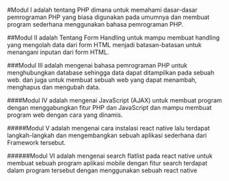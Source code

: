 #Modul I adalah tentang PHP dimana untuk memahami dasar-dasar pemrograman PHP yang biasa digunakan pada umumnya dan membuat program sederhana menggunakan bahasa pemrograman PHP.

##Modul II adalah Tentang Form Handling untuk mampu membuat handling yang mengolah data dari form HTML menjadi batasan-batasan untuk menangani inputan dari form HTML.

###Modul III adalah mengenai bahasa pemrograman PHP untuk menghubungkan database sehingga data dapat ditampilkan pada sebuah web. dan juga untuk membuat sebuah web yang dapat menambah, menghapus dan mengubah data.

####Modul IV adalah mengenai JavaScript (AJAX) untuk membuat program dengan menggabungkan fitur PHP dan JavaScript dan mampu membuat program web dengan cara yang dinamis.

#####Modul V adalah mengenai cara instalasi react native lalu terdapat langkah-langkah dan mengembangkan sebuah aplikasi sederhana dari Framework tersebut.

######Modul VI adalah mengenai search flatlist pada react native untuk membuat sebuah program aplikasi mobile dengan fitur search terdapat dalam program tersebut dengan menggunakan sebuah react native
